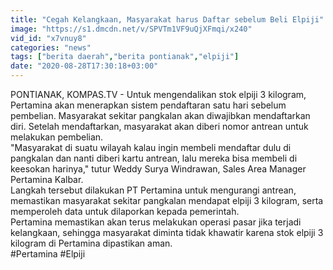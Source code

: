 ```yaml
---
title: "Cegah Kelangkaan, Masyarakat harus Daftar sebelum Beli Elpiji"
image: "https://s1.dmcdn.net/v/SPVTm1VF9uQjXFmqi/x240"
vid_id: "x7vnuy8"
categories: "news"
tags: ["berita daerah","berita pontianak","elpiji"]
date: "2020-08-28T17:30:18+03:00"
---
```

PONTIANAK, KOMPAS.TV - Untuk mengendalikan stok elpiji 3 kilogram, Pertamina akan menerapkan sistem pendaftaran satu hari sebelum pembelian. Masyarakat sekitar pangkalan akan diwajibkan mendaftarkan diri. Setelah mendaftarkan, masyarakat akan diberi nomor antrean untuk melakukan pembelian.   <br>&quot;Masyarakat di suatu wilayah kalau ingin membeli mendaftar dulu di pangkalan dan nanti diberi kartu antrean, lalu mereka bisa membeli di keesokan harinya,&quot; tutur Weddy Surya Windrawan, Sales Area Manager Pertamina Kalbar.   <br>Langkah tersebut dilakukan PT Pertamina untuk mengurangi antrean, memastikan masyarakat sekitar pangkalan mendapat elpiji 3 kilogram, serta memperoleh data untuk dilaporkan kepada pemerintah.   <br>Pertamina memastikan akan terus melakukan operasi pasar jika terjadi kelangkaan, sehingga masyarakat diminta tidak khawatir karena stok elpiji 3 kilogram di Pertamina dipastikan aman.   <br>#Pertamina #Elpiji   <br>
